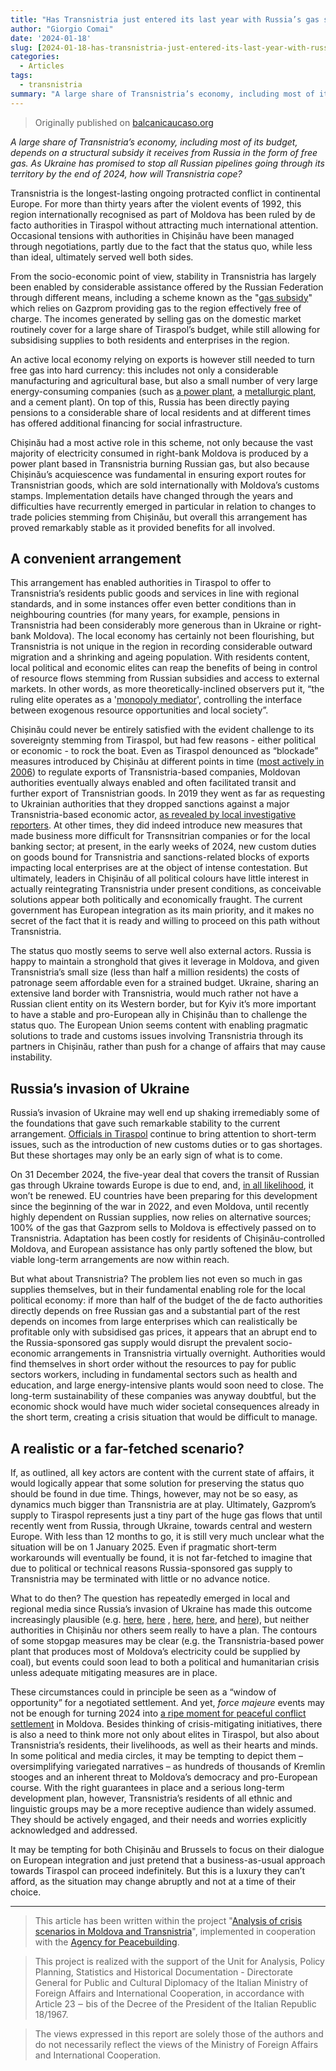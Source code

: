 ```yaml
---
title: "Has Transnistria just entered its last year with Russia’s gas subsidy?"
author: "Giorgio Comai"
date: '2024-01-18'
slug: [2024-01-18-has-transnistria-just-entered-its-last-year-with-russia-s-gas-subsidy]
categories:
  - Articles
tags:
  - transnistria
summary: "A large share of Transnistria’s economy, including most of its budget, depends on a structural subsidy it receives from Russia in the form of free gas. As Ukraine has promised to stop all Russian pipelines going through its territory by the end of 2024, how will Transnistria cope?"
---
```


> Originally published on [balcanicaucaso.org](https://www.balcanicaucaso.org/eng/Areas/Transnistria/Has-Transnistria-just-entered-its-last-year-with-Russia-s-gas-subsidy-229417)

*A large share of Transnistria’s economy, including most of its budget, depends on a structural subsidy it receives from Russia in the form of free gas. As Ukraine has promised to stop all Russian pipelines going through its territory by the end of 2024, how will Transnistria cope?*

Transnistria is the longest-lasting ongoing protracted conflict in continental Europe. For more than thirty years after the violent events of 1992, this region internationally recognised as part of Moldova has been ruled by de facto authorities in Tiraspol without attracting much international attention. Occasional tensions with authorities in Chișinău have been managed through negotiations, partly due to the fact that the status quo, while less than ideal, ultimately served well both sides.

From the socio-economic point of view, stability in Transnistria has largely been enabled by considerable assistance offered by the Russian Federation through different means, including a scheme known as the "[gas subsidy](https://www.4freerussia.org/russian-gas-and-the-financing-of-separatism-in-moldova/)" which relies on Gazprom providing gas to the region effectively free of charge. The incomes generated by selling gas on the domestic market routinely cover for a large share of Tiraspol’s budget, while still allowing for subsidising supplies to both residents and enterprises in the region.

An active local economy relying on exports is however still needed to turn free gas into hard currency: this includes not only a considerable manufacturing and agricultural base, but also a small number of very large energy-consuming companies (such as [a power plant](https://en.wikipedia.org/wiki/Cuciurgan_power_station), a [metallurgic plant](https://en.wikipedia.org/wiki/Moldova_Steel_Works), and a cement plant). On top of this, Russia has been directly paying pensions to a considerable share of local residents and at different times has offered additional financing for social infrastructure.

Chișinău had a most active role in this scheme, not only because the vast majority of electricity consumed in right-bank Moldova is produced by a power plant based in Transnistria burning Russian gas, but also because Chișinău’s acquiescence was fundamental in ensuring export routes for Transnistrian goods, which are sold internationally with Moldova’s customs stamps. Implementation details have changed through the years and difficulties have recurrently emerged in particular in relation to changes to trade policies stemming from Chișinău, but overall this arrangement has proved remarkably stable as it provided benefits for all involved.

## A convenient arrangement

This arrangement has enabled authorities in Tiraspol to offer to Transnistria’s residents public goods and services in line with regional standards, and in some instances offer even better conditions than in neighbouring countries (for many years, for example, pensions in Transnistria had been considerably more generous than in Ukraine or right-bank Moldova). The local economy has certainly not been flourishing, but Transnistria is not unique in the region in recording considerable outward migration and a shrinking and ageing population. With residents content, local political and economic elites can reap the benefits of being in control of resource flows stemming from Russian subsidies and access to external markets. In other words, as more theoretically-inclined observers put it, “the ruling elite operates as a '[monopoly mediator](http://dx.doi.org/10.1080/23761199.2015.1102450)', controlling the interface between exogenous resource opportunities and local society”.

Chișinău could never be entirely satisfied with the evident challenge to its sovereignty stemming from Tiraspol, but had few reasons - either political or economic - to rock the boat. Even as Tiraspol denounced as “blockade” measures introduced by Chișinău at different points in time ([most actively in 2006](https://en.wikipedia.org/wiki/2006_Transnistrian_customs_crisis)) to regulate exports of Transnistria-based companies, Moldovan authorities eventually always enabled and often facilitated transit and further export of Transnistrian goods. In 2019 they went as far as requesting to Ukrainian authorities that they dropped sanctions against a major Transnistria-based economic actor, [as revealed by local investigative reporters](https://www.rise.md/english/rescuers-of-the-transnistrian-metallurgic-plant-filip-and-poroshenko-have-helped-transnistria-earn-millions/). At other times, they did indeed introduce new measures that made business more difficult for Transnsitrian companies or for the local banking sector; at present, in the early weeks of 2024, new custom duties on goods bound for Transnistria and sanctions-related blocks of exports impacting local enterprises are at the object of intense contestation. But ultimately, leaders in Chișinău of all political colours have little interest in actually reintegrating Transnistria under present conditions, as conceivable solutions appear both politically and economically fraught. The current government has European integration as its main priority, and it makes no secret of the fact that it is ready and willing to proceed on this path without Transnistria.

The status quo mostly seems to serve well also external actors. Russia is happy to maintain a stronghold that gives it leverage in Moldova, and given Transnistria’s small size (less than half a million residents) the costs of patronage seem affordable even for a strained budget. Ukraine, sharing an extensive land border with Transnistria, would much rather not have a Russian client entity on its Western border, but for Kyiv it’s more important to have a stable and pro-European ally in Chișinău than to challenge the status quo. The European Union seems content with enabling pragmatic solutions to trade and customs issues involving Transnistria through its partners in Chișinău, rather than push for a change of affairs that may cause instability.

## Russia’s invasion of Ukraine

Russia’s invasion of Ukraine may well end up shaking irremediably some of the foundations that gave such remarkable stability to the current arrangement. [Officials in Tiraspol](https://tass.ru/interviews/19688081) continue to bring attention to short-term issues, such as the introduction of new customs duties or to gas shortages. But these shortages may only be an early sign of what is to come.

On 31 December 2024, the five-year deal that covers the transit of Russian gas through Ukraine towards Europe is due to end, and, [in all likelihood](https://www.energypolicy.columbia.edu/will-the-ukrainian-gas-transit-contract-continue-beyond-2024/), it won’t be renewed. EU countries have been preparing for this development since the beginning of the war in 2022, and even Moldova, until recently highly dependent on Russian supplies, now relies on alternative sources; 100% of the gas that Gazprom sells to Moldova is effectively passed on to Transnistria. Adaptation has been costly for residents of Chișinău-controlled Moldova, and European assistance has only partly softened the blow, but viable long-term arrangements are now within reach.

But what about Transnistria? The problem lies not even so much in gas supplies themselves, but in their fundamental enabling role for the local political economy: if more than half of the budget of the de facto authorities directly depends on free Russian gas and a substantial part of the rest depends on incomes from large enterprises which can realistically be profitable only with subsidised gas prices, it appears that an abrupt end to the Russia-sponsored gas supply would disrupt the prevalent socio-economic arrangements in Transnistria virtually overnight. Authorities would find themselves in short order without the resources to pay for public sectors workers, including in fundamental sectors such as health and education, and large energy-intensive plants would soon need to close. The long-term sustainability of these companies was anyway doubtful, but the economic shock would have much wider societal consequences already in the short term, creating a crisis situation that would be difficult to manage.

## A realistic or a far-fetched scenario?

If, as outlined, all key actors are content with the current state of affairs, it would logically appear that some solution for preserving the status quo should be found in due time. Things, however, may not be so easy, as dynamics much bigger than Transnistria are at play. Ultimately, Gazprom’s supply to Tiraspol represents just a tiny part of the huge gas flows that until recently went from Russia, through Ukraine, towards central and western Europe. With less than 12 months to go, it is still very much unclear what the situation will be on 1 January 2025. Even if pragmatic short-term workarounds will eventually be found, it is not far-fetched to imagine that due to political or technical reasons Russia-sponsored gas supply to Transnistria may be terminated with little or no advance notice.

What to do then? The question has repeatedly emerged in local and regional media since Russia’s invasion of Ukraine has made this outcome increasingly plausible (e.g. [here](https://www.dw.com/ro/criza-energetic%C4%83-generat%C4%83-de-putin-poate-duce-la-dispari%C8%9Bia-enclavei-separatiste-transnistria/a-63520585), [here](https://moldova.europalibera.org/a/transnistria-ar-putea-ramane-fara-gaz-rusesc-in-2024-expert-chisinaul-trebuie-sa-fie-gata-de-reintegrare-/32483922.html) , [here](https://www.opendemocracy.net/en/odr/ukraine-war-moldova-transnistria-peace-plan/), [here](https://moldovamatters.substack.com/p/transnistria-is-in-a-pickle), and [here](https://newsmaker.md/rus/novosti/moldavskiy-oberliht-evgeniy-cheban-o-tom-pochemu-2024-god-mozhet-stat-samym-vazhnym-v-sovremennoy-istorii-moldovy/)), but neither authorities in Chișinău nor others seem really to have a plan. The contours of some stopgap measures may be clear (e.g. the Transnistria-based power plant that produces most of Moldova’s electricity could be supplied by coal), but events could soon lead to both a political and humanitarian crisis unless adequate mitigating measures are in place.

These circumstances could in principle be seen as a “window of opportunity” for a negotiated settlement. And yet, *force majeure* events may not be enough for turning 2024 into [a ripe moment for peaceful conflict settlement](https://link.springer.com/chapter/10.1057/9781403918475_3) in Moldova. Besides thinking of crisis-mitigating initiatives, there is also a need to think more not only about elites in Tiraspol, but also about Transnistria’s residents, their livelihoods, as well as their hearts and minds. In some political and media circles, it may be tempting to depict them – oversimplifying variegated narratives – as hundreds of thousands of Kremlin stooges and an inherent threat to Moldova’s democracy and pro-European course. With the right guarantees in place and a serious long-term development plan, however, Transnistria’s residents of all ethnic and linguistic groups may be a more receptive audience than widely assumed. They should be actively engaged, and their needs and worries explicitly acknowledged and addressed.

It may be tempting for both Chișinău and Brussels to focus on their dialogue on European integration and just pretend that a business-as-usual approach towards Tiraspol can proceed indefinitely. But this is a luxury they can’t afford, as the situation may change abruptly and not at a time of their choice.

---

> This article has been written within the project "[Analysis of crisis scenarios in Moldova and Transnistria](https://www.balcanicaucaso.org/eng/Projects2/Context-and-crisis-scenario-analysis-in-Moldova-and-Transnistria)", implemented in cooperation with the [Agency for Peacebuilding](https://www.peaceagency.org/).

> This project is realized with the support of the Unit for Analysis, Policy Planning, Statistics and Historical Documentation - Directorate General for Public and Cultural Diplomacy of the Italian Ministry of Foreign Affairs and International Cooperation, in accordance with Article 23 ‒ bis of the Decree of the President of the Italian Republic 18/1967.

> The views expressed in this report are solely those of the authors and do not necessarily reflect the views of the Ministry of Foreign Affairs and International Cooperation.